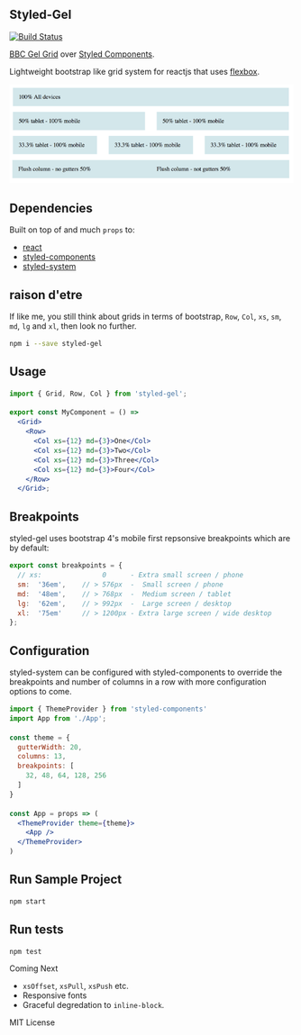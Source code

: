 ## Styled-Gel

[![Build Status](https://travis-ci.org/dagda1/styled-gel.svg?branch=master)](https://travis-ci.org/dagda1/styled-gel)

[BBC Gel Grid](https://github.com/bbc/gel-grid) over [Styled Components](https://www.styled-components.com/).

Lightweight bootstrap like grid system for reactjs that uses [flexbox](https://css-tricks.com/snippets/css/a-guide-to-flexbox/).

![styled-grid](grid.png)

## Dependencies
Built on top of and much `props` to:

- [react](https://facebook.github.io/react/)
- [styled-components](https://github.com/styled-components/styled-components)
- [styled-system](https://github.com/jxnblk/styled-system)

## raison d'etre
If like me, you still think about grids in terms of bootstrap, `Row`, `Col`, `xs`, `sm`, `md`, `lg` and `xl`, then look no further.

```sh
npm i --save styled-gel
```

## Usage

```jsx
import { Grid, Row, Col } from 'styled-gel';

export const MyComponent = () =>
  <Grid>
    <Row>
      <Col xs={12} md={3}>One</Col>
      <Col xs={12} md={3}>Two</Col>
      <Col xs={12} md={3}>Three</Col>
      <Col xs={12} md={3}>Four</Col>
    </Row>
  </Grid>;
```

## Breakpoints

styled-gel uses bootstrap 4's mobile first repsonsive breakpoints which are by default:

```js
export const breakpoints = {
  // xs:               0      - Extra small screen / phone
  sm:  '36em',    // > 576px  -  Small screen / phone
  md:  '48em',    // > 768px  -  Medium screen / tablet
  lg:  '62em',    // > 992px  -  Large screen / desktop
  xl:  '75em'     // > 1200px - Extra large screen / wide desktop
};

```

## Configuration

styled-system can be configured with styled-components to override the breakpoints and number of columns in a row with more configuration options to come.

```jsx
import { ThemeProvider } from 'styled-components'
import App from './App';

const theme = {
  gutterWidth: 20,
  columns: 13,
  breakpoints: [
    32, 48, 64, 128, 256
  ]
}

const App = props => (
  <ThemeProvider theme={theme}>
    <App />
  </ThemeProvider>
)
```

## Run Sample Project

```sh
npm start
```
## Run tests

```sh
npm test
```

Coming Next
- `xsOffset`, `xsPull`, `xsPush` etc.
- Responsive fonts
- Graceful degredation to `inline-block`.

MIT License
